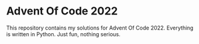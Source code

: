 # Advent Of Code 2022

This repository contains my solutions for Advent Of Code 2022. Everything is written in Python. Just fun, nothing serious.
